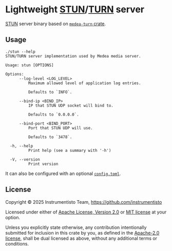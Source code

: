 Lightweight [STUN]/[TURN] server
================================

[STUN] server binary based on [`medea-turn` crate].




## Usage

```
./stun --help
STUN/TURN server implementation used by Medea media server.

Usage: stun [OPTIONS]

Options:
      --log-level <LOG_LEVEL>
          Maximum allowed level of application log entries.
          
          Defaults to `INFO`.

      --bind-ip <BIND_IP>
          IP that STUN UDP socket will bind to.
          
          Defaults to `0.0.0.0`.

      --bind-port <BIND_PORT>
          Port that STUN UDP will use.
          
          Defaults to `3478`.

  -h, --help
          Print help (see a summary with '-h')

  -V, --version
          Print version
```

It can also be configured with an optional [`config.toml`](config.toml).




## License

Copyright © 2025 Instrumentisto Team, <https://github.com/instrumentisto>

Licensed under either of [Apache License, Version 2.0][APACHE] or [MIT license][MIT] at your option.

Unless you explicitly state otherwise, any contribution intentionally submitted for inclusion in this crate by you, as defined in the [Apache-2.0 license][APACHE], shall be dual licensed as above, without any additional terms or conditions.




[`medea-turn` crate]: https://docs.rs/medea-turn
[APACHE]: https://github.com/instrumentisto/medea-turn-rs/blob/v0.11.2/LICENSE-APACHE
[MIT]: https://github.com/instrumentisto/medea-turn-rs/blob/v0.11.2/LICENSE-MIT
[STUN]: https://en.wikipedia.org/wiki/STUN
[TURN]: https://en.wikipedia.org/wiki/TURN
